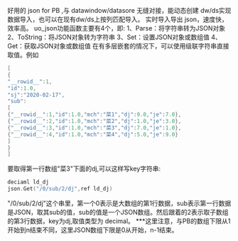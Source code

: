 好用的 json for PB ,与 datawindow/datasore 无缝对接，能动态创建 dw/ds实现数据导入，也可以在现有dw/ds上按列匹配导入。
实时导入导出 json，速度快，效率高。
uo_json功能函数主要有4个，即:
1、Parse：将字符串转为JSON对象
2、ToString：将JSON对象转为字符串
3、Set：设置JSON对象或数组值
4、Get：获取JSON对象或数组值
在有多层嵌套的情况下，可以使用级联字符串直接取值。例如
```c++
[
{
"__rowid__":1,
"id":1.0,
"sj":"2020-02-17",
"sub":
[
{"__rowid__":1,"id":1.0,"mch":"菜1","dj":9.0,"je":7.0},
{"__rowid__":2,"id":1.0,"mch":"菜2","dj":1.0,"je":3.0},
{"__rowid__":3,"id":1.0,"mch":"菜3","dj":7.0,"je":1.0},
{"__rowid__":4,"id":1.0,"mch":"菜4","dj":5.0,"je":9.0}
]
}
]
```

要取得第一行数组"菜3"下面的dj,可以这样写key字符串:
```c++
deciaml ld_dj
json.Get("/0/sub/2/dj",ref ld_dj)
```
"/0/sub/2/dj"这个串里，第一个0表示是大数组的第1行数据，sub表示第一行数据是JSON，取其sub的值，sub的值是一个JSON数组。然后跟着的2表示取子数组的第3行数据，key为dj,取值类型为 decimal。
***这里注意，与PB的数组下限从1开始到n结束不同，这里JSON数组下限是0从开始，n-1结束。